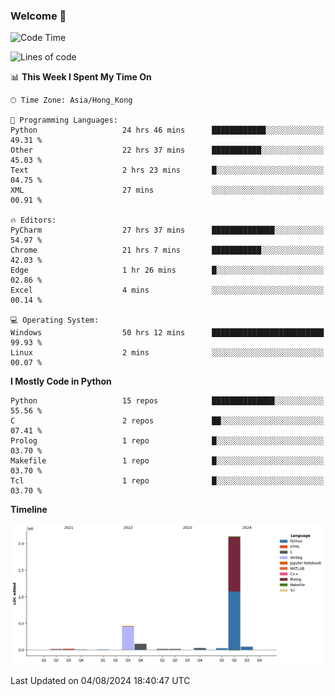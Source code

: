 ### Welcome 👋

<!--START_SECTION:waka-->
![Code Time](http://img.shields.io/badge/Code%20Time-505%20hrs%2037%20mins-blue)

![Lines of code](https://img.shields.io/badge/From%20Hello%20World%20I%27ve%20Written-2.9%20million%20lines%20of%20code-blue)

📊 **This Week I Spent My Time On** 

```text
🕑︎ Time Zone: Asia/Hong_Kong

💬 Programming Languages: 
Python                   24 hrs 46 mins      ████████████░░░░░░░░░░░░░   49.31 % 
Other                    22 hrs 37 mins      ███████████░░░░░░░░░░░░░░   45.03 % 
Text                     2 hrs 23 mins       █░░░░░░░░░░░░░░░░░░░░░░░░   04.75 % 
XML                      27 mins             ░░░░░░░░░░░░░░░░░░░░░░░░░   00.91 % 

🔥 Editors: 
PyCharm                  27 hrs 37 mins      ██████████████░░░░░░░░░░░   54.97 % 
Chrome                   21 hrs 7 mins       ███████████░░░░░░░░░░░░░░   42.03 % 
Edge                     1 hr 26 mins        █░░░░░░░░░░░░░░░░░░░░░░░░   02.86 % 
Excel                    4 mins              ░░░░░░░░░░░░░░░░░░░░░░░░░   00.14 % 

💻 Operating System: 
Windows                  50 hrs 12 mins      █████████████████████████   99.93 % 
Linux                    2 mins              ░░░░░░░░░░░░░░░░░░░░░░░░░   00.07 % 
```

**I Mostly Code in Python** 

```text
Python                   15 repos            ██████████████░░░░░░░░░░░   55.56 % 
C                        2 repos             ██░░░░░░░░░░░░░░░░░░░░░░░   07.41 % 
Prolog                   1 repo              █░░░░░░░░░░░░░░░░░░░░░░░░   03.70 % 
Makefile                 1 repo              █░░░░░░░░░░░░░░░░░░░░░░░░   03.70 % 
Tcl                      1 repo              █░░░░░░░░░░░░░░░░░░░░░░░░   03.70 % 
```



**Timeline**

![Lines of Code chart](https://raw.githubusercontent.com/xhj2501/xhj2501/main/assets/bar_graph.png)


 Last Updated on 04/08/2024 18:40:47 UTC
<!--END_SECTION:waka-->



